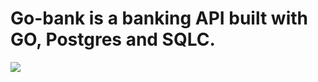 # Go-bank is a banking API built with GO, Postgres and SQLC.

<img src="https://camo.githubusercontent.com/833cfd306ac2bef74ddf0560ee3b4112321c5b6939e52a1629f0aed8aec46922/687474703a2f2f692e696d6775722e636f6d2f485379686177742e6a7067">
